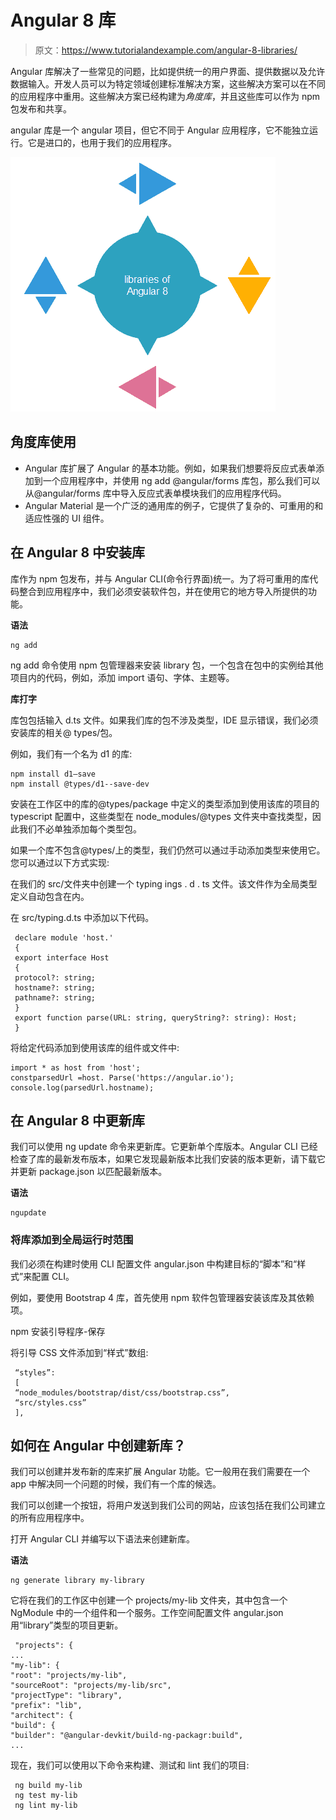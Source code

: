 # Angular 8 库

> 原文：<https://www.tutorialandexample.com/angular-8-libraries/>

Angular 库解决了一些常见的问题，比如提供统一的用户界面、提供数据以及允许数据输入。开发人员可以为特定领域创建标准解决方案，这些解决方案可以在不同的应用程序中重用。这些解决方案已经构建为*角度库*，并且这些库可以作为 npm 包发布和共享。

angular 库是一个 angular 项目，但它不同于 Angular 应用程序，它不能独立运行。它是进口的，也用于我们的应用程序。

![Angular 8 libraries Usage](img/573c4099b57d321754f369245208737c.png)

## 角度库使用

*   Angular 库扩展了 Angular 的基本功能。例如，如果我们想要将反应式表单添加到一个应用程序中，并使用 ng add @angular/forms 库包，那么我们可以从@angular/forms 库中导入反应式表单模块我们的应用程序代码。
*   Angular Material 是一个广泛的通用库的例子，它提供了复杂的、可重用的和适应性强的 UI 组件。

## 在 Angular 8 中安装库

库作为 npm 包发布，并与 Angular CLI(命令行界面)统一。为了将可重用的库代码整合到应用程序中，我们必须安装软件包，并在使用它的地方导入所提供的功能。

**语法**

```
ng add
```

ng add 命令使用 npm 包管理器来安装 library 包，一个包含在包中的实例给其他项目内的代码，例如，添加 import 语句、字体、主题等。

**库打字**

库包包括输入 d.ts 文件。如果我们库的包不涉及类型，IDE 显示错误，我们必须安装库的相关@ types/包。

例如，我们有一个名为 d1 的库:

```
npm install d1–save
npm install @types/d1--save-dev 
```

安装在工作区中的库的@types/package 中定义的类型添加到使用该库的项目的 typescript 配置中，这些类型在 node_modules/@types 文件夹中查找类型，因此我们不必单独添加每个类型包。

如果一个库不包含@types/上的类型，我们仍然可以通过手动添加类型来使用它。您可以通过以下方式实现:

在我们的 src/文件夹中创建一个 typing ings . d . ts 文件。该文件作为全局类型定义自动包含在内。

在 src/typing.d.ts 中添加以下代码。

```
 declare module 'host.' 
 {
 export interface Host
 {
 protocol?: string;
 hostname?: string;
 pathname?: string;
 }
 export function parse(URL: string, queryString?: string): Host;
 } 
```

将给定代码添加到使用该库的组件或文件中:

```
import * as host from 'host';
constparsedUrl =host. Parse('https://angular.io');
console.log(parsedUrl.hostname); 
```

## 在 Angular 8 中更新库

我们可以使用 ng update 命令来更新库。它更新单个库版本。Angular CLI 已经检查了库的最新发布版本，如果它发现最新版本比我们安装的版本更新，请下载它并更新 package.json 以匹配最新版本。

**语法**

```
ngupdate 
```

### 将库添加到全局运行时范围

我们必须在构建时使用 CLI 配置文件 angular.json 中构建目标的“脚本”和“样式”来配置 CLI。

例如，要使用 Bootstrap 4 库，首先使用 npm 软件包管理器安装该库及其依赖项。

npm 安装引导程序-保存

将引导 CSS 文件添加到“样式”数组:

```
 “styles”:
 [
 “node_modules/bootstrap/dist/css/bootstrap.css”,
 “src/styles.css”
 ], 
```

## 如何在 Angular 中创建新库？

我们可以创建并发布新的库来扩展 Angular 功能。它一般用在我们需要在一个 app 中解决同一个问题的时候，我们有一个库的候选。

我们可以创建一个按钮，将用户发送到我们公司的网站，应该包括在我们公司建立的所有应用程序中。

打开 Angular CLI 并编写以下语法来创建新库。

**语法**

```
ng generate library my-library
```

它将在我们的工作区中创建一个 projects/my-lib 文件夹，其中包含一个 NgModule 中的一个组件和一个服务。工作空间配置文件 angular.json 用“library”类型的项目更新。

```
 "projects": {
...
"my-lib": {
"root": "projects/my-lib",
"sourceRoot": "projects/my-lib/src",
"projectType": "library",
"prefix": "lib",
"architect": {
"build": {
"builder": "@angular-devkit/build-ng-packagr:build",
... 
```

现在，我们可以使用以下命令来构建、测试和 lint 我们的项目:

```
 ng build my-lib
 ng test my-lib
 ng lint my-lib 
```